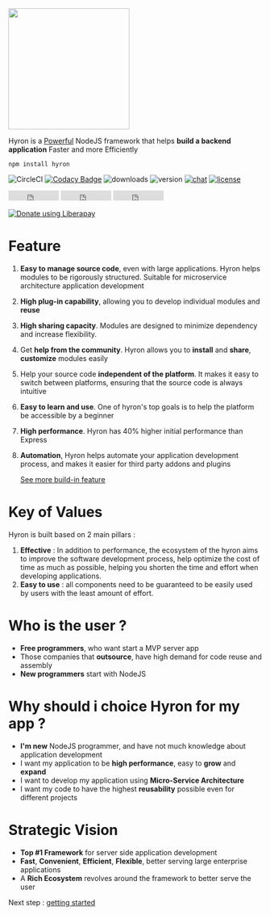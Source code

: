 <img src='https://i.imgur.com/mAjPWAu.png' width=240/>

Hyron is a [Powerful](benchmark.md) NodeJS framework that helps **build a backend application** Faster and more Efficiently

```
npm install hyron
```

![CircleCI](https://img.shields.io/circleci/project/github/hyron-group/hyron/master.svg?style=flat)
[![Codacy Badge](https://api.codacy.com/project/badge/Grade/488552ae62744dd7bf6bb34028adcc36)](https://www.codacy.com/app/thangdjw/hyron?utm_source=github.com&amp;utm_medium=referral&amp;utm_content=hyron-group/hyron&amp;utm_campaign=Badge_Grade)
![downloads](https://img.shields.io/npm/dm/hyron.svg?style=flat)
![version](https://img.shields.io/npm/v/hyron.svg?style=flat)
[![chat](https://img.shields.io/gitter/room/hyron-group/community.svg?style=flat)](https://gitter.im/hyron-group/community)
[![license](https://img.shields.io/npm/l/hyron.svg?style=flat)](https://www.gnu.org/licenses/gpl-3.0.en.html)


<p>

<iframe src="https://ghbtns.com/github-btn.html?user=hyron-group&repo=hyron&type=star&count=true" frameborder="0" scrolling="0" width="100px" height="20px"></iframe>

<iframe src="https://ghbtns.com/github-btn.html?user=hyron-group&repo=hyron&type=watch&count=true&v=2" frameborder="0" scrolling="0" width="100px" height="20px"></iframe>

<iframe src="https://ghbtns.com/github-btn.html?user=hyron-group&repo=hyron&type=fork&count=true" frameborder="0" scrolling="0" width="100px" height="20px"></iframe>

</p>


<script src="https://liberapay.com/thangdjw/widgets/button.js"></script>
<noscript><a href="https://liberapay.com/thangdjw/donate"><img alt="Donate using Liberapay" src="https://liberapay.com/assets/widgets/donate.svg"></a></noscript>


# Feature

1. **Easy to manage source code**, even with large applications. Hyron helps modules to be rigorously structured. Suitable for microservice architecture application development
2. **High plug-in capability**, allowing you to develop individual modules and **reuse**
3. **High sharing capacity**. Modules are designed to minimize dependency and increase flexibility.
4. Get **help from the community**. Hyron allows you to **install** and **share**, **customize** modules easily
5. Help your source code **independent of the platform**. It makes it easy to switch between platforms, ensuring that the source code is always intuitive
6. **Easy to learn and use**. One of hyron's top goals is to help the platform be accessible by a beginner
7. **High performance**. Hyron has 40% higher initial performance than Express
8. **Automation**, Hyron helps automate your application development process, and makes it easier for third party addons and plugins

    [See more build-in feature](https://hyron.gitbook.io/reference/api-reference/buildin-features)

# Key of Values

Hyron is built based on 2 main pillars :

1. **Effective** : In addition to performance, the ecosystem of the hyron aims to improve the software development process, help optimize the cost of time as much as possible, helping you shorten the time and effort when developing applications.
2. **Easy to use** : all components need to be guaranteed to be easily used by users with the least amount of effort.


# Who is the user ?

-   **Free programmers**, who want start a MVP server app
-   Those companies that **outsource**, have high demand for code reuse and assembly
-   **New programmers** start with NodeJS

# Why should i choice Hyron for my app ?

-   **I'm new** NodeJS programmer, and have not much knowledge about application development
-   I want my application to be **high performance**, easy to **grow** and **expand**
-   I want to develop my application using **Micro-Service Architecture**
-   I want my code to have the highest **reusability** possible even for different projects

# Strategic Vision

-   **Top \#1 Framework** for server side application development
-   **Fast**, **Convenient**, **Efficient**, **Flexible**, better serving large enterprise applications
-   A **Rich Ecosystem** revolves around the framework to better serve the user

Next step : [getting started](geting-started.md)
